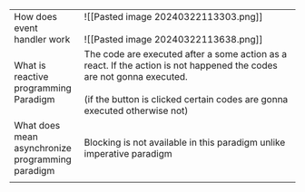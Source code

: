 
|                                                           |                                                                                                                                                                                                        |
| --------------------------------------------------------- | ------------------------------------------------------------------------------------------------------------------------------------------------------------------------------------------------------ |
| How does event <br>handler work                           | ![[Pasted image 20240322113303.png]]<br><br>![[Pasted image 20240322113638.png]]<br>                                                                                                                   |
| What is reactive <br>programming <br>Paradigm             | The code are executed after a some action as a react. If the action is not happened the codes are not gonna executed.<br><br>(if the button is clicked certain codes are gonna executed otherwise not) |
| What does mean<br>asynchronize<br>programming<br>paradigm | Blocking is not available in this paradigm unlike imperative paradigm                                                                                                                                  |
|                                                           |                                                                                                                                                                                                        |
